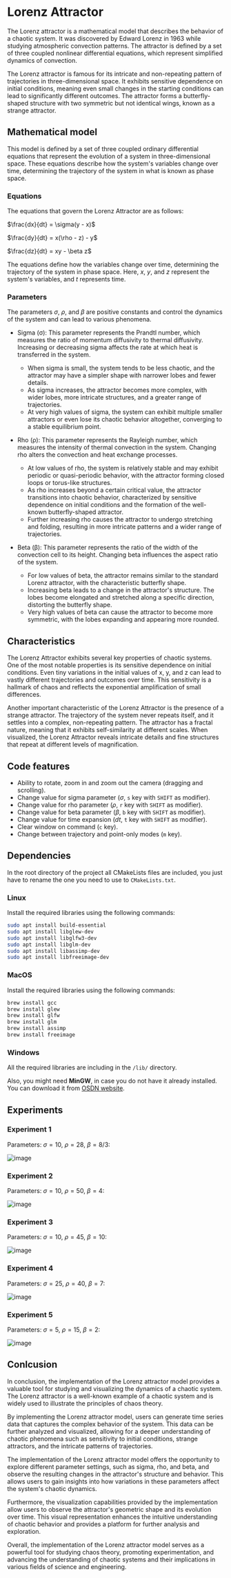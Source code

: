 # Lorenz Attractor

The Lorenz attractor is a mathematical model that describes the behavior of a chaotic system. It was discovered by Edward Lorenz in 1963 while studying atmospheric convection patterns. The attractor is defined by a set of three coupled nonlinear differential equations, which represent simplified dynamics of convection.

The Lorenz attractor is famous for its intricate and non-repeating pattern of trajectories in three-dimensional space. It exhibits sensitive dependence on initial conditions, meaning even small changes in the starting conditions can lead to significantly different outcomes. The attractor forms a butterfly-shaped structure with two symmetric but not identical wings, known as a strange attractor.


## Mathematical model

This model is defined by a set of three coupled ordinary differential equations that represent the evolution of a system in three-dimensional space. These equations describe how the system's variables change over time, determining the trajectory of the system in what is known as phase space.

### Equations

The equations that govern the Lorenz Attractor are as follows:

$\frac{dx}{dt} = \sigma(y - x)$

$\frac{dy}{dt} = x(\rho - z) - y$

$\frac{dz}{dt} = xy - \beta z$

The equations define how the variables change over time, determining the trajectory of the system in phase space. Here, $x$, $y$, and $z$ represent the system's variables, and $t$ represents time. 

### Parameters

The parameters $\sigma$, $\rho$, and $\beta$ are positive constants and control the dynamics of the system and can lead to various phenomena. 

* Sigma (σ): This parameter represents the Prandtl number, which measures the ratio of momentum diffusivity to thermal diffusivity. Increasing or decreasing sigma affects the rate at which heat is transferred in the system.

  * When sigma is small, the system tends to be less chaotic, and the attractor may have a simpler shape with narrower lobes and fewer details.
  * As sigma increases, the attractor becomes more complex, with wider lobes, more intricate structures, and a greater range of trajectories.
  * At very high values of sigma, the system can exhibit multiple smaller attractors or even lose its chaotic behavior altogether, converging to a stable equilibrium point.

* Rho (ρ): This parameter represents the Rayleigh number, which measures the intensity of thermal convection in the system. Changing rho alters the convection and heat exchange processes.

  * At low values of rho, the system is relatively stable and may exhibit periodic or quasi-periodic behavior, with the attractor forming closed loops or torus-like structures.
  * As rho increases beyond a certain critical value, the attractor transitions into chaotic behavior, characterized by sensitive dependence on initial conditions and the formation of the well-known butterfly-shaped attractor.
  * Further increasing rho causes the attractor to undergo stretching and folding, resulting in more intricate patterns and a wider range of trajectories.

* Beta (β): This parameter represents the ratio of the width of the convection cell to its height. Changing beta influences the aspect ratio of the system.

  * For low values of beta, the attractor remains similar to the standard Lorenz attractor, with the characteristic butterfly shape.
  * Increasing beta leads to a change in the attractor's structure. The lobes become elongated and stretched along a specific direction, distorting the butterfly shape.
  * Very high values of beta can cause the attractor to become more symmetric, with the lobes expanding and appearing more rounded.

## Characteristics

The Lorenz Attractor exhibits several key properties of chaotic systems. One of the most notable properties is its sensitive dependence on initial conditions. Even tiny variations in the initial values of x, y, and z can lead to vastly different trajectories and outcomes over time. This sensitivity is a hallmark of chaos and reflects the exponential amplification of small differences.

Another important characteristic of the Lorenz Attractor is the presence of a strange attractor. The trajectory of the system never repeats itself, and it settles into a complex, non-repeating pattern. The attractor has a fractal nature, meaning that it exhibits self-similarity at different scales. When visualized, the Lorenz Attractor reveals intricate details and fine structures that repeat at different levels of magnification.

## Code features

* Ability to rotate, zoom in and zoom out the camera (dragging and scrolling).
* Change value for sigma parameter ($\sigma$, `s` key with `SHIFT` as modifier).
* Change value for rho parameter ($\rho$, `r` key with `SHIFT` as modifier).
* Change value for beta parameter ($\beta$, `b` key with `SHIFT` as modifier).
* Change value for time expansion ($dt$, `t` key with `SHIFT` as modifier).
* Clear window on command (`c` key).
* Change between trajectory and point-only modes (`m` key).

## Dependencies

In the root directory of the project all CMakeLists files are included, you just have to rename the one you need to use to `CMakeLists.txt`.

### Linux

Install the required libraries using the following commands:

```sh
sudo apt install build-essential
sudo apt install libglew-dev
sudo apt install libglfw3-dev
sudo apt install libglm-dev
sudo apt install libassimp-dev
sudo apt install libfreeimage-dev
```

### MacOS

Install the required libraries using the following commands:

```sh
brew install gcc
brew install glew
brew install glfw
brew install glm
brew install assimp
brew install freeimage
```

### Windows

All the required libraries are including in the `/lib/` directory.

Also, you might need **MinGW**, in case you do not have it already installed. You can download it from [OSDN website](https://osdn.net/projects/mingw/releases/).


## Experiments

### Experiment 1

Parameters: $\sigma = 10$, $\rho = 28$, $\beta = 8/3$:

![image](https://github.com/xIvqn/chaos-theory/assets/72264031/ae554e44-8eab-4d71-a924-6d6468444cdb)


### Experiment 2

Parameters: $\sigma = 10$, $\rho = 50$, $\beta = 4$:

![image](https://github.com/xIvqn/chaos-theory/assets/72264031/8a330866-05b5-42da-96f0-b8943c55aad8)


### Experiment 3

Parameters: $\sigma = 10$, $\rho = 45$, $\beta = 10$:

![image](https://github.com/xIvqn/chaos-theory/assets/72264031/0aae8652-a32f-49d8-a416-c6e33542a37e)


### Experiment 4

Parameters: $\sigma = 25$, $\rho = 40$, $\beta = 7$:

![image](https://github.com/xIvqn/chaos-theory/assets/72264031/ec174e1c-9a9f-4e1c-bda4-9827c16cadf7)


### Experiment 5

Parameters: $\sigma = 5$, $\rho = 15$, $\beta = 2$:

![image](https://github.com/xIvqn/chaos-theory/assets/72264031/2efae893-4115-407f-8201-8b0f4d56f309)


## Conlcusion

In conclusion, the implementation of the Lorenz attractor model provides a valuable tool for studying and visualizing the dynamics of a chaotic system. The Lorenz attractor is a well-known example of a chaotic system and is widely used to illustrate the principles of chaos theory.

By implementing the Lorenz attractor model, users can generate time series data that captures the complex behavior of the system. This data can be further analyzed and visualized, allowing for a deeper understanding of chaotic phenomena such as sensitivity to initial conditions, strange attractors, and the intricate patterns of trajectories.

The implementation of the Lorenz attractor model offers the opportunity to explore different parameter settings, such as sigma, rho, and beta, and observe the resulting changes in the attractor's structure and behavior. This allows users to gain insights into how variations in these parameters affect the system's chaotic dynamics.

Furthermore, the visualization capabilities provided by the implementation allow users to observe the attractor's geometric shape and its evolution over time. This visual representation enhances the intuitive understanding of chaotic behavior and provides a platform for further analysis and exploration.

Overall, the implementation of the Lorenz attractor model serves as a powerful tool for studying chaos theory, promoting experimentation, and advancing the understanding of chaotic systems and their implications in various fields of science and engineering.

